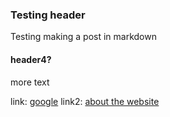 ### Testing header

Testing making a post in markdown

#### header4?

more text

link: [google](http://www.google.com)
link2: [about the website](aboutsite)

